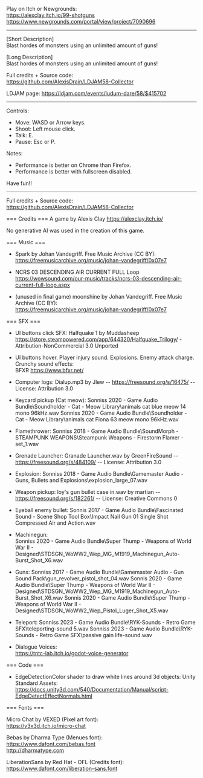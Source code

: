 Play on Itch or Newgrounds:  
https://alexclay.itch.io/99-shotguns  
https://www.newgrounds.com/portal/view/project/7090696  

----

[Short Description]  
Blast hordes of monsters using an unlimited amount of guns!  

[Long Description]  
Blast hordes of monsters using an unlimited amount of guns!  

Full credits + Source code:  
https://github.com/AlexisDrain/LDJAM58-Collector  

LDJAM page:
https://ldjam.com/events/ludum-dare/58/$415702  

------

Controls:  
- Move: WASD or Arrow keys.
- Shoot: Left mouse click.
- Talk: E.
- Pause: Esc or P.

Notes:  
- Performance is better on Chrome than Firefox.  
- Performance is better with fullscreen disabled.  

Have fun!!

-----------------------

Full credits + Source code:  
https://github.com/AlexisDrain/LDJAM58-Collector  


=== Credits ===
A game by Alexis Clay
https://alexclay.itch.io/

No generative AI was used in the creation of this game.


=== Music ===
- Spark by Johan Vandegriff. Free Music Archive (CC BY):  
https://freemusicarchive.org/music/johan-vandegriff/0x07e7

- NCRS 03 DESCENDING AIR CURRENT FULL Loop  
https://wowsound.com/our-music/tracks/ncrs-03-descending-air-current-full-loop.aspx  

- (unused in final game) moonshine by Johan Vandegriff. Free Music Archive (CC BY):  
https://freemusicarchive.org/music/johan-vandegriff/0x07e7

=== SFX ===
- UI buttons click SFX:
Halfquake 1 by Muddasheep https://store.steampowered.com/app/644320/Halfquake_Trilogy/ - Attribution-NonCommercial 3.0 Unported  

- UI buttons hover. Player injury sound. Explosions. Enemy attack charge. Crunchy sound effects:  
BFXR https://www.bfxr.net/

- Computer logs:
Dialup.mp3 by Jlew -- https://freesound.org/s/16475/ -- License: Attribution 3.0

- Keycard pickup (Cat meow):
Sonniss 2020 - Game Audio Bundle\Soundholder - Cat - Meow Library\animals cat blue meow 14 mono 96kHz.wav
Sonniss 2020 - Game Audio Bundle\Soundholder - Cat - Meow Library\animals cat Fiona 63 meow mono 96kHz.wav

- Flamethrower:
Sonniss 2018 - Game Audio Bundle\SoundMorph - STEAMPUNK WEAPONS\Steampunk Weapons - Firestorm Flamer - set_1.wav

- Grenade Launcher:
Granade Launcher.wav by GreenFireSound -- https://freesound.org/s/484109/ -- License: Attribution 3.0

- Explosion:
Sonniss 2018 - Game Audio Bundle\Gamemaster Audio - Guns, Bullets and Explosions\explosion_large_07.wav

- Weapon pickup:
loy's gun bullet case in.wav by martian -- https://freesound.org/s/182261/ -- License: Creative Commons 0

- Eyeball enemy bullet:
Sonnis 2017 - Game Audio Bundle\Fascinated Sound - Scene Shop Tool Box\Impact Nail Gun 01 Single Shot Compressed Air and Action.wav

- Machinegun:  
Sonniss 2020 - Game Audio Bundle\Super Thump - Weapons of World War II - Designed\STDSGN_WoWW2_Wep_MG_M1919_Machinegun_Auto-Burst_Shot_X6.wav

- Guns:
Sonniss 2017 - Game Audio Bundle\Gamemaster Audio -  Gun Sound Pack\gun_revolver_pistol_shot_04.wav
Sonnis 2020 - Game Audio Bundle\Super Thump - Weapons of World War II - Designed\STDSGN_WoWW2_Wep_MG_M1919_Machinegun_Auto-Burst_Shot_X6.wav
Sonnis 2020 - Game Audio Bundle\Super Thump - Weapons of World War II - Designed\STDSGN_WoWW2_Wep_Pistol_Luger_Shot_X5.wav

- Teleport:
Sonniss 2023 - Game Audio Bundle\RYK-Sounds - Retro Game SFX\teleporting-sound 5.wav
Sonniss 2023 - Game Audio Bundle\RYK-Sounds - Retro Game SFX\passive gain life-sound.wav

- Dialogue Voices:  
https://tntc-lab.itch.io/godot-voice-generator  


=== Code ===

- EdgeDetectionColor shader to draw white lines around 3d objects:
Unity Standard Assets: https://docs.unity3d.com/540/Documentation/Manual/script-EdgeDetectEffectNormals.html


=== Fonts ===

Micro Chat by VEXED (Pixel art font):  
https://v3x3d.itch.io/micro-chat  

Bebas by Dharma Type (Menues font):  
https://www.dafont.com/bebas.font  
http://dharmatype.com  

LiberationSans by Red Hat - OFL (Credits font):  
https://www.dafont.com/liberation-sans.font  
